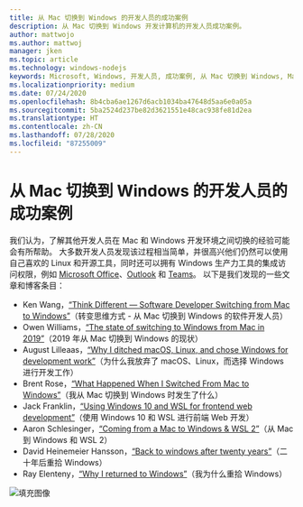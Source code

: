 ```yaml
---
title: 从 Mac 切换到 Windows 的开发人员的成功案例
description: 从 Mac 切换到 Windows 开发计算机的开发人员成功案例。
author: mattwojo
ms.author: mattwoj
manager: jken
ms.topic: article
ms.technology: windows-nodejs
keywords: Microsoft, Windows, 开发人员, 成功案例, 从 Mac 切换到 Windows, Mac 到 Windows, WSL
ms.localizationpriority: medium
ms.date: 07/24/2020
ms.openlocfilehash: 8b4cba6ae1267d6acb1034ba47648d5aa6e0a05a
ms.sourcegitcommit: 5ba2524d237be82d3621551e48cac938fe81d2ea
ms.translationtype: HT
ms.contentlocale: zh-CN
ms.lasthandoff: 07/28/2020
ms.locfileid: "87255009"
---
```

# <a name="stories-from-developers-who-have-switched-from-mac-to-windows"></a>从 Mac 切换到 Windows 的开发人员的成功案例

我们认为，了解其他开发人员在 Mac 和 Windows 开发环境之间切换的经验可能会有所帮助。 大多数开发人员发现该过程相当简单，并很高兴他们仍然可以使用自己喜欢的 Linux 和开源工具，同时还可以拥有 Windows 生产力工具的集成访问权限，例如 [Microsoft Office](https://www.microsoft.com/microsoft-365/products-apps-services)、[Outlook](https://www.microsoft.com/microsoft-365/outlook/email-and-calendar-software-microsoft-outlook) 和 [Teams](https://www.microsoft.com/microsoft-365/microsoft-teams/group-chat-software)。 以下是我们发现的一些文章和博客条目：

* Ken Wang，[“Think Different — Software Developer Switching from Mac to Windows”](https://medium.com/@kenwang_57215/software-developer-switching-from-mac-to-windows-66773d331910)（转变思维方式 - 从 Mac 切换到 Windows 的软件开发人员）
* Owen Williams，[“The state of switching to Windows from Mac in 2019”](https://char.gd/blog/2019/the-state-of-switching-to-windows-from-mac-in-2019)（2019 年从 Mac 切换到 Windows 的现状）
* August Lilleaas，[“Why I ditched macOS, Linux, and chose Windows for development work”](https://augustl.com/blog/2019/choosing_windows_over_macos_linux/)（为什么我放弃了 macOS、Linux，而选择 Windows 进行开发工作）
* Brent Rose，[“What Happened When I Switched From Mac to Windows”](https://www.wired.com/story/rant-switching-from-mac-to-windows/)（我从 Mac 切换到 Windows 时发生了什么）
* Jack Franklin，[“Using Windows 10 and WSL for frontend web development”](https://www.jackfranklin.co.uk/blog/frontend-development-with-windows-10/)（使用 Windows 10 和 WSL 进行前端 Web 开发）
* Aaron Schlesinger，[“Coming from a Mac to Windows & WSL 2”](https://arschles.com/blog/coming-from-a-mac-to-windows-wsl-2/)（从 Mac 到 Windows 和 WSL 2）
* David Heinemeier Hansson，[“Back to windows after twenty years”](https://m.signalvnoise.com/back-to-windows-after-twenty-years/)（二十年后重拾 Windows）
* Ray Elenteny，[“Why I returned to Windows”](https://dzone.com/articles/why-i-returned-to-windows)（我为什么重拾 Windows）


![填充图像](../images/flashy-office2.png)